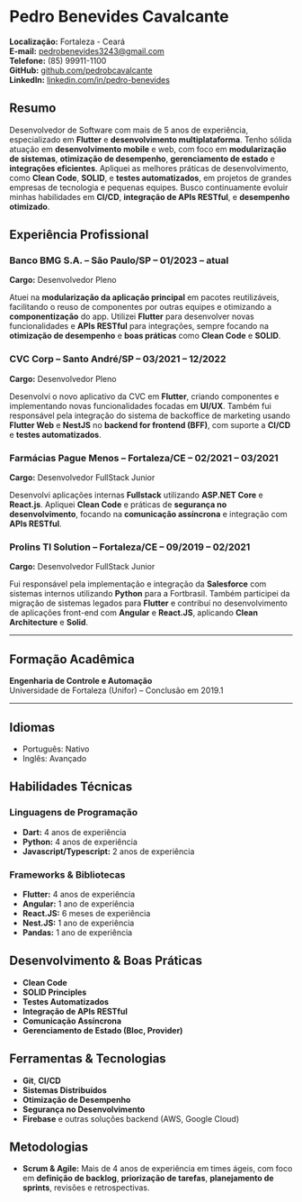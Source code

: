 # Pedro Benevides Cavalcante

**Localização:** Fortaleza - Ceará  
**E-mail:** pedrobenevides3243@gmail.com  
**Telefone:** (85) 99911-1100  
**GitHub:** [github.com/pedrobcavalcante](https://github.com/pedrobcavalcante)  
**LinkedIn:** [linkedin.com/in/pedro-benevides](https://www.linkedin.com/in/pedro-benevides)

## Resumo

Desenvolvedor de Software com mais de 5 anos de experiência, especializado em **Flutter** e **desenvolvimento multiplataforma**. Tenho sólida atuação em **desenvolvimento mobile** e web, com foco em **modularização de sistemas**, **otimização de desempenho**, **gerenciamento de estado** e **integrações eficientes**. Apliquei as melhores práticas de desenvolvimento, como **Clean Code**, **SOLID**, e **testes automatizados**, em projetos de grandes empresas de tecnologia e pequenas equipes. Busco continuamente evoluir minhas habilidades em **CI/CD**, **integração de APIs RESTful**, e **desempenho otimizado**.

## Experiência Profissional

### Banco BMG S.A. – São Paulo/SP – 01/2023 – atual

**Cargo:** Desenvolvedor Pleno

Atuei na **modularização da aplicação principal** em pacotes reutilizáveis, facilitando o reuso de componentes por outras equipes e otimizando a **componentização** do app. Utilizei **Flutter** para desenvolver novas funcionalidades e **APIs RESTful** para integrações, sempre focando na **otimização de desempenho** e **boas práticas** como **Clean Code** e **SOLID**.

### CVC Corp – Santo André/SP – 03/2021 – 12/2022

**Cargo:** Desenvolvedor Pleno

Desenvolvi o novo aplicativo da CVC em **Flutter**, criando componentes e implementando novas funcionalidades focadas em **UI/UX**. Também fui responsável pela integração do sistema de backoffice de marketing usando **Flutter Web** e **NestJS** no **backend for frontend (BFF)**, com suporte a **CI/CD** e **testes automatizados**.

### Farmácias Pague Menos – Fortaleza/CE – 02/2021 – 03/2021

**Cargo:** Desenvolvedor FullStack Junior

Desenvolvi aplicações internas **Fullstack** utilizando **ASP.NET Core** e **React.js**. Apliquei **Clean Code** e práticas de **segurança no desenvolvimento**, focando na **comunicação assíncrona** e integração com **APIs RESTful**.

### Prolins TI Solution – Fortaleza/CE – 09/2019 – 02/2021

**Cargo:** Desenvolvedor FullStack Junior

Fui responsável pela implementação e integração da **Salesforce** com sistemas internos utilizando **Python** para a Fortbrasil. Também participei da migração de sistemas legados para **Flutter** e contribuí no desenvolvimento de aplicações front-end com **Angular** e **React.JS**, aplicando **Clean Architecture** e **Solid**.

---

## Formação Acadêmica

**Engenharia de Controle e Automação**  
Universidade de Fortaleza (Unifor) – Conclusão em 2019.1

---

## Idiomas

- Português: Nativo
- Inglês: Avançado

## Habilidades Técnicas

### Linguagens de Programação

- **Dart:** 4 anos de experiência
- **Python:** 4 anos de experiência
- **Javascript/Typescript:** 2 anos de experiência

### Frameworks & Bibliotecas

- **Flutter:** 4 anos de experiência
- **Angular:** 1 ano de experiência
- **React.JS:** 6 meses de experiência
- **Nest.JS:** 1 ano de experiência
- **Pandas:** 1 ano de experiência

## Desenvolvimento & Boas Práticas

- **Clean Code**
- **SOLID Principles**
- **Testes Automatizados**
- **Integração de APIs RESTful**
- **Comunicação Assíncrona**
- **Gerenciamento de Estado (Bloc, Provider)**

## Ferramentas & Tecnologias

- **Git**, **CI/CD**
- **Sistemas Distribuídos**
- **Otimização de Desempenho**
- **Segurança no Desenvolvimento**
- **Firebase** e outras soluções backend (AWS, Google Cloud)

## Metodologias

- **Scrum & Agile:** Mais de 4 anos de experiência em times ágeis, com foco em **definição de backlog**, **priorização de tarefas**, **planejamento de sprints**, revisões e retrospectivas.

